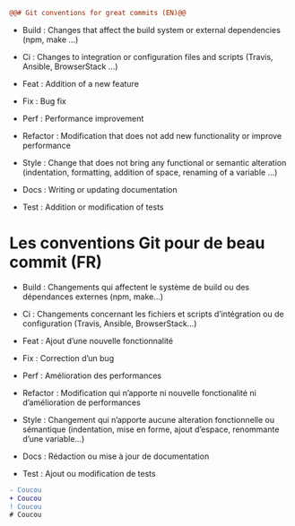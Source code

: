 ``` Diff 
@@# Git conventions for great commits (EN)@@
```

- Build : Changes that affect the build system or external dependencies (npm, make ...)

- Ci : Changes to integration or configuration files and scripts (Travis, Ansible, BrowserStack ...)

- Feat : Addition of a new feature

- Fix : Bug fix

- Perf : Performance improvement

- Refactor : Modification that does not add new functionality or improve performance

- Style : Change that does not bring any functional or semantic alteration (indentation, formatting, addition of space, renaming of a variable ...)

- Docs : Writing or updating documentation

- Test : Addition or modification of tests

# Les conventions Git pour de beau commit (FR)

- Build : Changements qui affectent le système de build ou des dépendances externes (npm, make…)

- Ci : Changements concernant les fichiers et scripts d’intégration ou de configuration (Travis, Ansible, BrowserStack…)

- Feat : Ajout d’une nouvelle fonctionnalité

- Fix : Correction d’un bug

- Perf : Amélioration des performances

- Refactor : Modification qui n’apporte ni nouvelle fonctionalité ni d’amélioration de performances

- Style : Changement qui n’apporte aucune alteration fonctionnelle ou sémantique (indentation, mise en forme, ajout d’espace, renommante d’une variable…)

- Docs : Rédaction ou mise à jour de documentation

- Test : Ajout ou modification de tests

```diff
- Coucou
+ Coucou
! Coucou
# Coucou
```
